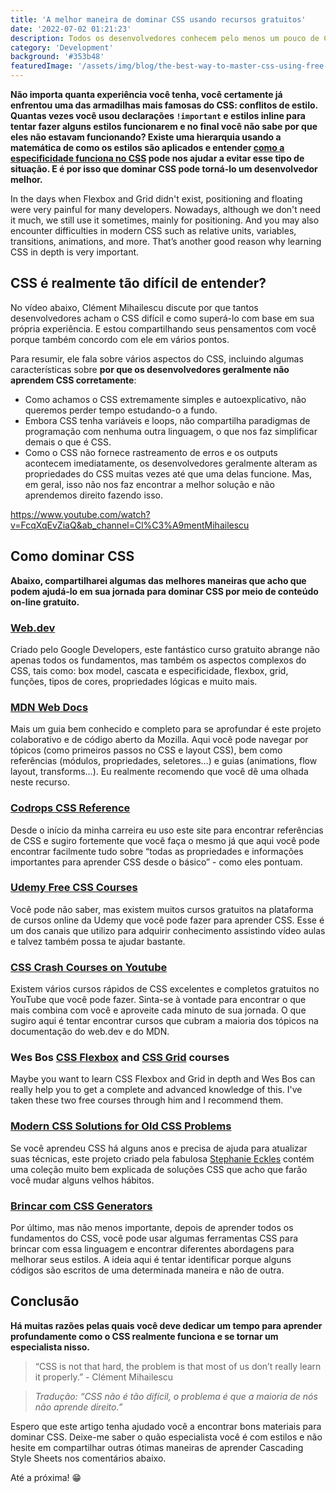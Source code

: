 ```yaml
---
title: 'A melhor maneira de dominar CSS usando recursos gratuitos'
date: '2022-07-02 01:21:23'
description: Todos os desenvolvedores conhecem pelo menos um pouco de CSS, mas muitos deles gastam bastante tempo criando estilos que não fazem a minima ideia de como funcionam. Obter conhecimento sobre qual é a lógica por trás do CSS ajudará você a entender coisas como box model, posicionamento e especificidade, por exemplo.
category: 'Development'
background: '#353b48'
featuredImage: '/assets/img/blog/the-best-way-to-master-css-using-free-resources.jpg'
---
```


**Não importa quanta experiência você tenha, você certamente já enfrentou uma das armadilhas mais famosas do CSS: conflitos de estilo. Quantas vezes você usou declarações `!important` e estilos inline para tentar fazer alguns estilos funcionarem e no final você não sabe por que eles não estavam funcionando? Existe uma hierarquia usando a matemática de como os estilos são aplicados e entender [como a especificidade funciona no CSS](https://developer.mozilla.org/en-US/docs/Web/CSS/Specificity) pode nos ajudar a evitar esse tipo de situação. E é por isso que dominar CSS pode torná-lo um desenvolvedor melhor.**

In the days when Flexbox and Grid didn't exist, positioning and floating were very painful for many developers. Nowadays, although we don't need it much, we still use it sometimes, mainly for positioning. And you may also encounter difficulties in modern CSS such as relative units, variables, transitions, animations, and more. That’s another good reason why learning CSS in depth is very important.

## CSS é realmente tão difícil de entender?

No vídeo abaixo, Clément Mihailescu discute por que tantos desenvolvedores acham o CSS difícil e como superá-lo com base em sua própria experiência. E estou compartilhando seus pensamentos com você porque também concordo com ele em vários pontos.

Para resumir, ele fala sobre vários aspectos do CSS, incluindo algumas características sobre **por que os desenvolvedores geralmente não aprendem CSS corretamente**:

- Como achamos o CSS extremamente simples e autoexplicativo, não queremos perder tempo estudando-o a fundo.
- Embora CSS tenha variáveis e loops, não compartilha paradigmas de programação com nenhuma outra linguagem, o que nos faz simplificar demais o que é CSS.
- Como o CSS não fornece rastreamento de erros e os outputs acontecem imediatamente, os desenvolvedores geralmente alteram as propriedades do CSS muitas vezes até que uma delas funcione. Mas, em geral, isso não nos faz encontrar a melhor solução e não aprendemos direito fazendo isso.

https://www.youtube.com/watch?v=FcqXqEvZiaQ&ab_channel=Cl%C3%A9mentMihailescu

## Como dominar CSS

**Abaixo, compartilharei algumas das melhores maneiras que acho que podem ajudá-lo em sua jornada para dominar CSS por meio de conteúdo on-line gratuito.**

### [Web.dev](https://web.dev/learn/css/)

Criado pelo Google Developers, este fantástico curso gratuito abrange não apenas todos os fundamentos, mas também os aspectos complexos do CSS, tais como: box model, cascata e especificidade, flexbox, grid, funções, tipos de cores, propriedades lógicas e muito mais.

### [MDN Web Docs](https://developer.mozilla.org/en-US/docs/Web/CSS)

Mais um guia bem conhecido e completo para se aprofundar é este projeto colaborativo e de código aberto da Mozilla. Aqui você pode navegar por tópicos (como primeiros passos no CSS e layout CSS), bem como referências (módulos, propriedades, seletores…) e guias (animations, flow layout, transforms...). Eu realmente recomendo que você dê uma olhada neste recurso.

### [Codrops CSS Reference](https://tympanus.net/codrops/css_reference/)

Desde o início da minha carreira eu uso este site para encontrar referências de CSS e sugiro fortemente que você faça o mesmo já que aqui você pode encontrar facilmente tudo sobre “todas as propriedades e informações importantes para aprender CSS desde o básico” - como eles pontuam.

### [Udemy Free CSS Courses](https://www.udemy.com/courses/search/?price=price-free&q=css&sort=relevance&src=ukw)

Você pode não saber, mas existem muitos cursos gratuitos na plataforma de cursos online da Udemy que você pode fazer para aprender CSS. Esse é um dos canais que utilizo para adquirir conhecimento assistindo vídeo aulas e talvez também possa te ajudar bastante.

### [CSS Crash Courses on Youtube](https://www.youtube.com/results?search_query=css+crash+course)

Existem vários cursos rápidos de CSS excelentes e completos gratuitos no YouTube que você pode fazer. Sinta-se à vontade para encontrar o que mais combina com você e aproveite cada minuto de sua jornada. O que sugiro aqui é tentar encontrar cursos que cubram a maioria dos tópicos na documentação do web.dev e do MDN.

### Wes Bos [CSS Flexbox](https://cssgrid.io/) and [CSS Grid](https://flexbox.io/) courses

Maybe you want to learn CSS Flexbox and Grid in depth and Wes Bos can really help you to get a complete and advanced knowledge of this. I've taken these two free courses through him and I recommend them.

### [Modern CSS Solutions for Old CSS Problems](https://moderncss.dev/)

Se você aprendeu CSS há alguns anos e precisa de ajuda para atualizar suas técnicas, este projeto criado pela fabulosa [Stephanie Eckles](https://thinkdobecreate.com/) contém uma coleção muito bem explicada de soluções CSS que acho que farão você mudar alguns velhos hábitos.

### [Brincar com CSS Generators](https://www.smashingmagazine.com/2021/03/css-generators/)

Por último, mas não menos importante, depois de aprender todos os fundamentos do CSS, você pode usar algumas ferramentas CSS para brincar com essa linguagem e encontrar diferentes abordagens para melhorar seus estilos. A ideia aqui é tentar identificar porque alguns códigos são escritos de uma determinada maneira e não de outra.

## Conclusão

**Há muitas razões pelas quais você deve dedicar um tempo para aprender profundamente como o CSS realmente funciona e se tornar um especialista nisso.**

> “CSS is not that hard, the problem is that most of us don’t really learn it properly.” - Clément Mihailescu

> _Tradução: “CSS não é tão difícil, o problema é que a maioria de nós não aprende direito.”_

Espero que este artigo tenha ajudado você a encontrar bons materiais para dominar CSS. Deixe-me saber o quão especialista você é com estilos e não hesite em compartilhar outras ótimas maneiras de aprender Cascading Style Sheets nos comentários abaixo.

Até a próxima! 😁
